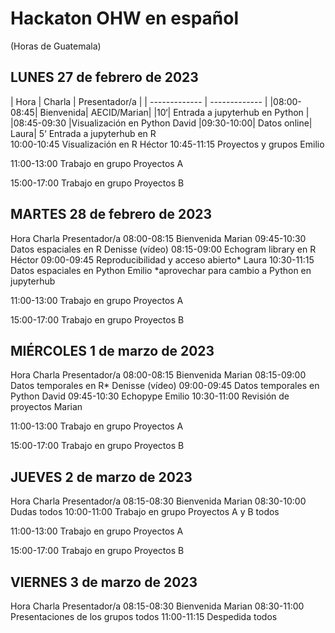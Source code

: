 # Hackaton OHW en español
(Horas de Guatemala)

## LUNES 27 de febrero de 2023

| Hora |	Charla |	Presentador/a | 
| ------------- | ------------- |
|08:00-08:45|	Bienvenida|	AECID/Marian| 
|10‘|	Entrada a jupyterhub en Python	|
|08:45-09:30	|Visualización en Python	David
|09:30-10:00|	Datos online|	Laura| 
5‘	Entrada a jupyterhub en R	
10:00-10:45	Visualización en R	Héctor
10:45-11:15	Proyectos y grupos	Emilio


11:00-13:00
Trabajo en grupo Proyectos A

15:00-17:00
Trabajo en grupo Proyectos B


## MARTES 28 de febrero de 2023

Hora	Charla	Presentador/a
08:00-08:15	Bienvenida	Marian
09:45-10:30	Datos espaciales en R	Denisse (vídeo)
08:15-09:00	Echogram library en R 	Héctor
09:00-09:45	Reproducibilidad y acceso abierto*	Laura 
10:30-11:15	Datos espaciales en Python 	Emilio
*aprovechar para cambio a Python en jupyterhub


11:00-13:00
Trabajo en grupo Proyectos A

15:00-17:00
Trabajo en grupo Proyectos B

## MIÉRCOLES 1 de marzo de 2023

Hora	Charla	Presentador/a
08:00-08:15	Bienvenida	Marian
08:15-09:00	Datos temporales en R*	Denisse (vídeo)
09:00-09:45	Datos temporales en Python	David
09:45-10:30	Echopype 	Emilio 
10:30-11:00	Revisión de proyectos 	Marian



11:00-13:00
Trabajo en grupo Proyectos A

15:00-17:00
Trabajo en grupo Proyectos B


## JUEVES 2 de marzo de 2023

Hora	Charla	Presentador/a
08:15-08:30	Bienvenida	Marian
08:30-10:00	Dudas	todos
10:00-11:00	Trabajo en grupo Proyectos A y B	todos


11:00-13:00
Trabajo en grupo Proyectos A

15:00-17:00
Trabajo en grupo Proyectos B


## VIERNES 3 de marzo de 2023

Hora	Charla	Presentador/a
08:15-08:30	Bienvenida	Marian
08:30-11:00	Presentaciones de los grupos	todos
11:00-11:15	Despedida	todos






